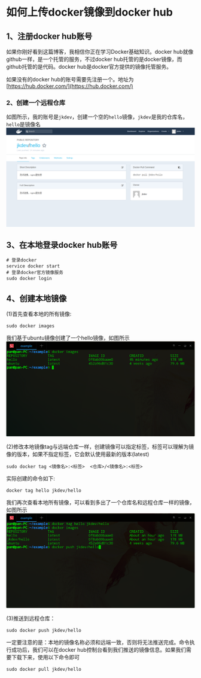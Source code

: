 # 如何上传docker镜像到docker hub

## 1、注册docker hub账号

如果你刚好看到这篇博客，我相信你正在学习Docker基础知识。docker hub就像github一样，是一个托管的服务，不过docker hub托管的是docker镜像，而github托管的是代码。docker hub是docker官方提供的镜像托管服务。

如果没有的docker hub的账号需要先注册一个。地址为[https://hub.docker.com/](https://hub.docker.com/)

### 2、创建一个远程仓库

如图所示，我的账号是`jkdev`，创建一个空的`hello`镜像，`jkdev`是我的仓库名，`hello`是镜像名
![深度截图_20180529174337.png](../img/03-01.png)

## 3、在本地登录docker hub账号

```shell
# 登录docker
service docker start
# 登录docker官方镜像服务
sudo docker login
```

## 4、创建本地镜像

(1)首先查看本地的所有镜像:

```shell
sudo docker images
```

我们基于ubuntu镜像创建了一个hello镜像，如图所示
![深度截图_20180529174830.png](../img/03-02.png)

(2)修改本地镜像tag与远端仓库一样，创建镜像可以指定标签，标签可以理解为镜像的版本，如果不指定标签，它会默认使用最新的版本(latest)

```shell
sudo docker tag <镜像名>:<标签>  <仓库>/<镜像名>:<标签>
```

实际创建的命令如下:

```shell
docker tag hello jkdev/hello
```

我们再次查看本地所有镜像，可以看到多出了一个仓库名和远程仓库一样的镜像，如图所示
![深度截图_20180529181055.png](../img/03-03.png)

(3)推送到远程仓库：

```shell
sudo docker push jkdev/hello
```

一定要注意的是：本地的镜像名称必须和远端一致，否则将无法推送完成。命令执行成功后，我们可以在docker hub控制台看到我们推送的镜像信息。如果我们需要下载下来，使用以下命令即可

```shell
sudo docker pull jkdev/hello
```
